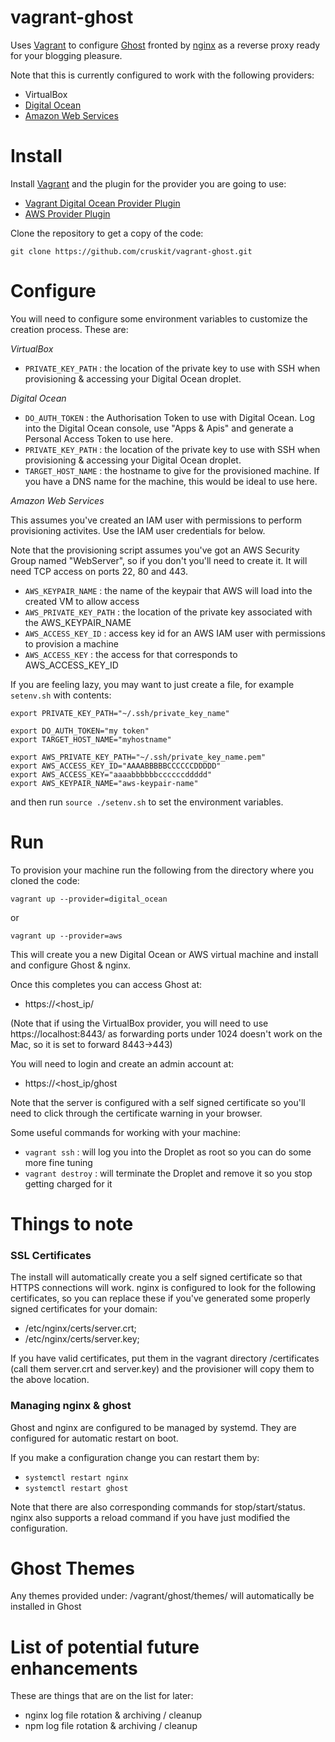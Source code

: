 vagrant-ghost
=============

Uses [Vagrant](http://www.vagrantup.com) to configure [Ghost](https://ghost.org)
fronted by [nginx](http://nginx.org) as a reverse proxy ready for your blogging pleasure.

Note that this is currently configured to work with the following providers:

* VirtualBox
* [Digital Ocean](https://www.digitalocean.com)
* [Amazon Web Services](https://aws.amazon.com)

# Install

Install [Vagrant](http://www.vagrantup.com) and the plugin for the provider you are going to use:

* [Vagrant Digital Ocean Provider Plugin](https://github.com/smdahlen/vagrant-digitalocean)
* [AWS Provider Plugin](https://github.com/mitchellh/vagrant-aws)

Clone the repository to get a copy of the code:

```
git clone https://github.com/cruskit/vagrant-ghost.git
```

# Configure

You will need to configure some environment variables to customize the creation process.
These are:

*VirtualBox*

* `PRIVATE_KEY_PATH` : the location of the private key to use with SSH when provisioning & accessing your Digital Ocean droplet.

*Digital Ocean*

* `DO_AUTH_TOKEN` : the Authorisation Token to use with Digital Ocean.
Log into the Digital Ocean console, use "Apps & Apis" and generate a Personal Access Token to use here.
* `PRIVATE_KEY_PATH` : the location of the private key to use with SSH when provisioning & accessing your Digital Ocean droplet.
* `TARGET_HOST_NAME` : the hostname to give for the provisioned machine. If you have a DNS name for the machine, this would be ideal to use here.

*Amazon Web Services*

This assumes you've created an IAM user with permissions to perform provisioning activites.
Use the IAM user credentials for below.

Note that the provisioning script assumes you've got an AWS Security Group named "WebServer", so if you
don't you'll need to create it. It will need TCP access on ports 22, 80 and 443.

* `AWS_KEYPAIR_NAME` : the name of the keypair that AWS will load into the created VM to allow access
* `AWS_PRIVATE_KEY_PATH` : the location of the private key associated with the AWS_KEYPAIR_NAME
* `AWS_ACCESS_KEY_ID` : access key id for an AWS IAM user with permissions to provision a machine
* `AWS_ACCESS_KEY` : the access for that corresponds to AWS_ACCESS_KEY_ID

If you are feeling lazy, you may want to just create a file, for example `setenv.sh` with contents:

```
export PRIVATE_KEY_PATH="~/.ssh/private_key_name"

export DO_AUTH_TOKEN="my token"
export TARGET_HOST_NAME="myhostname"

export AWS_PRIVATE_KEY_PATH="~/.ssh/private_key_name.pem"
export AWS_ACCESS_KEY_ID="AAAABBBBBCCCCCCDDDDD"
export AWS_ACCESS_KEY="aaaabbbbbbccccccddddd"
export AWS_KEYPAIR_NAME="aws-keypair-name"

```
and then run `source ./setenv.sh` to set the environment variables.

# Run

To provision your machine run the following from the directory where you cloned the code:

```
vagrant up --provider=digital_ocean
```

or
```
vagrant up --provider=aws
```

This will create you a new Digital Ocean or AWS virtual machine and install and configure Ghost & nginx.

Once this completes you can access Ghost at:

* https://<host_ip/

(Note that if using the VirtualBox provider, you will need to use https://localhost:8443/ as forwarding
  ports under 1024 doesn't work on the Mac, so it is set to forward 8443->443)

You will need to login and create an admin account at:

* https://<host_ip/ghost

Note that the server is configured with a self signed certificate so you'll need to click
through the certificate warning in your browser.

Some useful commands for working with your machine:

* `vagrant ssh` : will log you into the Droplet as root so you can do some more fine tuning
* `vagrant destroy` : will terminate the Droplet and remove it so you stop getting charged for it

# Things to note

### SSL Certificates
The install will automatically create you a self signed certificate so that HTTPS connections will work.
nginx is configured to look for the following certificates, so you can replace these if you've generated
some properly signed certificates for your domain:
* /etc/nginx/certs/server.crt;
* /etc/nginx/certs/server.key;

If you have valid certificates, put them in the vagrant directory /certificates (call them
  server.crt and server.key) and the provisioner will copy them to the above location.

### Managing nginx & ghost

Ghost and nginx are configured to be managed by systemd. They are configured for automatic restart on boot.

If you make a configuration change you can restart them by:

* `systemctl restart nginx`
* `systemctl restart ghost`

Note that there are also corresponding commands for stop/start/status. nginx also supports a reload
command if you have just modified the configuration.

# Ghost Themes

Any themes provided under: /vagrant/ghost/themes/ will automatically be installed in Ghost

# List of potential future enhancements

These are things that are on the list for later:

* nginx log file rotation & archiving / cleanup
* npm log file rotation & archiving / cleanup
